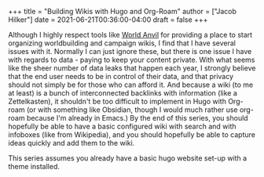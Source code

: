 +++
title = "Building Wikis with Hugo and Org-Roam"
author = ["Jacob Hilker"]
date = 2021-06-21T00:36:00-04:00
draft = false
+++

Although I highly respect tools like [World Anvil](https://worldanvil.com) for providing a place to start organizing worldbuilding and campaign wikis, I find that I have several issues with it. Normally I can just ignore these, but there is one issue I have with regards to data - paying to keep your content private. With what seems like the sheer number of data leaks that happen each year, I strongly believe that the end user needs to be in control of their data, and that privacy should not simply be for those who can afford it. And because a wiki (to me at least) is a bunch of interconnected backlinks with information (like a Zettelkasten), it shouldn't be too difficult to implement in Hugo with Org-roam (or with something like Obsidian, though I would much rather use org-roam because I'm already in Emacs.) By the end of this series, you should hopefully be able to have a basic configured wiki with search and with infoboxes (like from Wikipedia), and you should hopefully be able to capture ideas quickly and add them to the wiki.

This series assumes you already have a basic hugo website set-up with a theme installed.